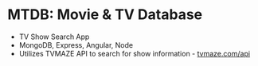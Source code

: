 # MTDB: Movie & TV Database
- TV Show Search App
- MongoDB, Express, Angular, Node
- Utilizes TVMAZE API to search for show information - [tvmaze.com/api](https://www.tvmaze.com/api)

